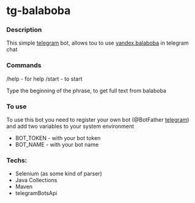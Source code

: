 # tg-balaboba

<h3> Description </h3>
This simple <a href="https://web.telegram.org/z/">telegram</a> bot,
allows tou to use <a href="https://yandex.ru/lab/yalm">yandex.balaboba</a> in telegram chat

<h3>Commands</h3>
/help - for help
/start - to start

Type the beginning of the phrase, to get full text from balaboba

<h3>To use</h3>
To use this bot you need to register your own bot (@BotFather <a href="https://web.telegram.org/z/">telegram</a>)
and add two variables to your system environment
<ul>
    <li>BOT_TOKEN - with your bot token</li>
    <li>BOT_NAME - with your bot name</li>
</ul>

<h3>Techs:</h3>
<ul>
    <li>Selenium (as some kind of parser)</li>
    <li>Java Collections</li>
    <li>Maven</li>
    <li>telegramBotsApi</li>
</ul>
